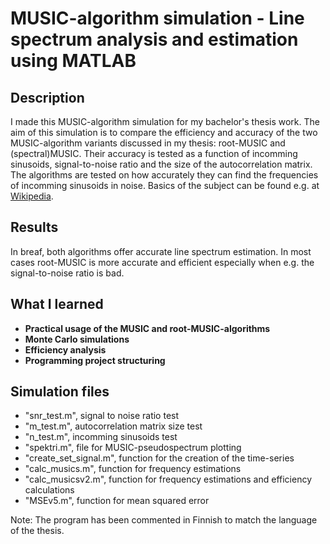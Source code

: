 <h1>MUSIC-algorithm simulation - Line spectrum analysis and estimation using MATLAB</h1>


<h2>Description</h2>
I made this MUSIC-algorithm simulation for my bachelor's thesis work. The aim of this simulation is to compare the efficiency and accuracy of the two MUSIC-algorithm variants discussed in my thesis: root-MUSIC and (spectral)MUSIC. Their accuracy is tested as a function of incomming sinusoids, signal-to-noise ratio and the size of the autocorrelation matrix. The algorithms are tested on how accurately they can find the frequencies of incomming sinusoids in noise. Basics of the subject can be found e.g. at <a href="https://en.wikipedia.org/wiki/MUSIC_(algorithm)"> Wikipedia</a>.
<br />

<h2>Results</h2>
In breaf, both algorithms offer accurate line spectrum estimation. In most cases root-MUSIC is more accurate and efficient especially when e.g. the signal-to-noise ratio is bad. 


<h2>What I learned</h2>

- <b>Practical usage of the MUSIC and root-MUSIC-algorithms</b>
- <b>Monte Carlo simulations</b>
- <b>Efficiency analysis</b> 
- <b>Programming project structuring</b> 


<h2>Simulation files</h2>

- "snr_test.m", signal to noise ratio test
- "m_test.m", autocorrelation matrix size test
- "n_test.m", incomming sinusoids test
- "spektri.m", file for MUSIC-pseudospectrum plotting
- "create_set_signal.m", function for the creation of the time-series
- "calc_musics.m", function for frequency estimations
- "calc_musicsv2.m", function for frequency estimations and efficiency calculations
- "MSEv5.m", function for mean squared error

Note: The program has been commented in Finnish to match the language of the thesis.
